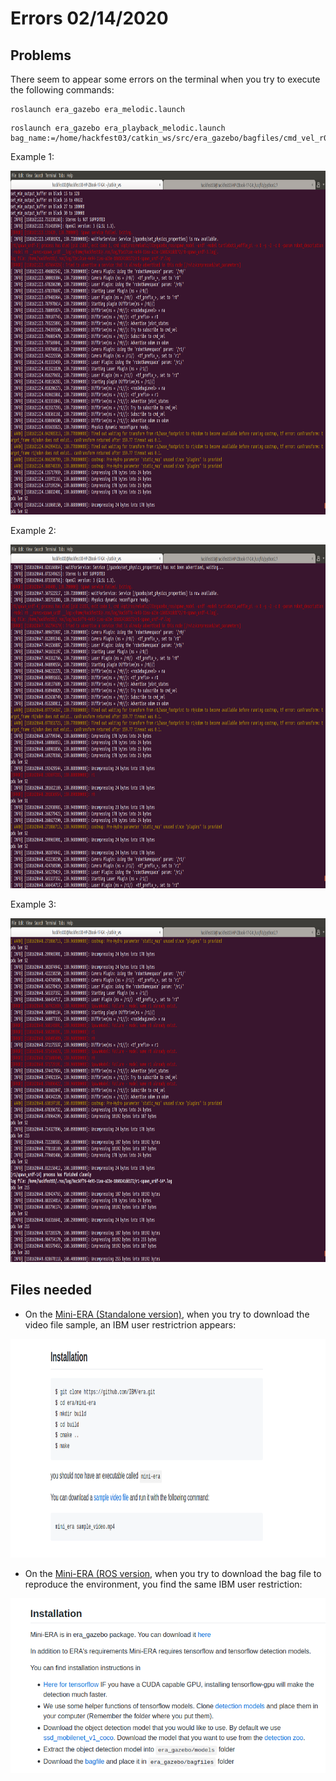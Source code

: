# Errors 02/14/2020

## Problems
There seem to appear some errors on the terminal when you try to execute the following commands:
```
roslaunch era_gazebo era_melodic.launch
```
```
roslaunch era_gazebo era_playback_melodic.launch bag_name:=/home/hackfest03/catkin_ws/src/era_gazebo/bagfiles/cmd_vel_r0.bag
```

Example 1:
<p align="center">
  <img width="900" height="550" src="./error_1_basic.png">
</p>


Example 2:
<p align="center">
  <img width="900" height="550" src="./error_1_bag.png">
</p>

Example 3:
<p align="center">
  <img width="900" height="550" src="./error_2_bag.png">
</p>

## Files needed
* On the [Mini-ERA (Standalone version)](https://github.com/IBM/era/wiki/Mini-ERA-(STANDALONE)), when you try to download the video file sample, an IBM user restrictrion appears:
<p align="center">
  <img width="750" height="350" src="./file_needed.png">
</p>

* On the [Mini-ERA (ROS version](https://github.com/IBM/era/wiki/Mini-ERA-(ROS-VERSION)), when you try to download the bag file to reproduce the environment, you find the same IBM user restriction:
<p align="center">
  <img width="600" height="280" src="./file_needed_2.png">
</p>
